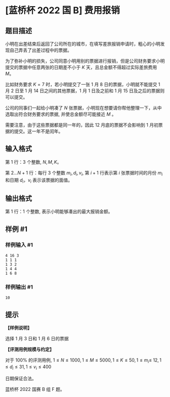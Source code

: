 # [蓝桥杯 2022 国 B] 费用报销

## 题目描述

小明在出差结束后返回了公司所在的城市，在填写差旅报销申请时，粗心的小明发现自己弄丢了出差过程中的票据。

为了弥补小明的损失，公司同意小明用别的票据进行报销，但是公司财务要求小明提交的票据中任意两张的日期差不小于 $K$ 天，且总金额不得超过实际差旅费用 $M$。

比如财务要求 $K=7$ 时，若小明提交了一张 1 月 8 日的票据，小明就不能提交 1 月 2 日至 1 月 14 日之间的其他票据，1 月 1 日及之前和 1 月 15 日及之后的票据则可以提交。

公司的同事们一起给小明凑了 $N$ 张票据，小明现在想要请你帮他整理一下，从中选取出符合财务要求的票据, 并使总金额尽可能接近 $M$ 。

需要注意，由于这些票据都是同一年的，因此 12 月底的票据不会影响到 1 月初票据的提交。这一年不是闰年。

## 输入格式

第 $1$ 行：$3$ 个整数, $N, M, K$。

第 $2 \ldots N+1$ 行：每行 3 个整数 $m_{i}, d_{i}, v_{i}$, 第 $i+1$ 行表示第 $i$ 张票据时间的月份 $m_{i}$ 和日期 $d_{i}$，$v_{i}$ 表示该票据的面值。

## 输出格式

第 $1$ 行：$1$ 个整数, 表示小明能够凑出的最大报销金额。

## 样例 #1

### 样例输入 #1
```
4 16 3
1 1 1
1 3 2
1 4 4
1 6 8
```

### 样例输出 #1

```
10
```

## 提示

**【样例说明】**

选择 1 月 3 日和 1 月 6 日的票据

**【评测用例规模与约定】**

对于 $100 \%$ 的评测用例, $1 \leq N \leq 1000,1 \leq M \leq 5000,1 \leq K \leq 50,1 \leq m_{i} \leq$ $12,1 \leq d_{i} \leq 31,1 \leq v_{i} \leq 400$

日期保证合法。 


蓝桥杯 2022 国赛 B 组 F 题。
